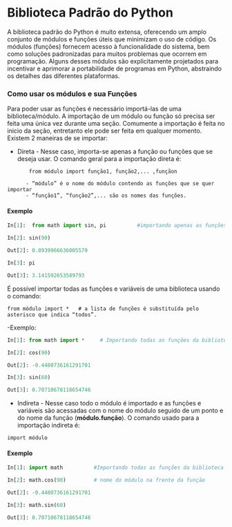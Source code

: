# Biblioteca Padrão do Python

A biblioteca padrão do Python é muito extensa, oferecendo um amplo conjunto de módulos e funções úteis que minimizam o uso de código. 
Os módulos (funções) fornecem acesso à funcionalidade do sistema, bem como soluções padronizadas para muitos problemas que ocorrem em programação. 
Alguns desses módulos são explicitamente projetados para incentivar e aprimorar a portabilidade de programas em Python, abstraindo os detalhes das diferentes plataformas.

### Como usar os módulos e sua Funções

Para poder usar as funções é necessário importá-las de uma biblioteca/módulo. A importação de um módulo ou função só precisa ser feita uma única vez durante uma
seção. Comumente a importação é feita no inicio da seção, entretanto ele pode ser feita em qualquer momento.
Existem 2 maneiras de se importar:
+ Direta - Nesse caso, importa-se apenas a função ou funções que se deseja usar. O comando geral para a importação direta é:
```
       from módulo import função1, função2,... ,funçãon
       
      - “módulo” é o nome do módulo contendo as funções que se quer importar 
      - “função1”, “função2”,... são os nomes das funções.
```
#### Exemplo
``` python
In[1]:  from math import sin, pi          #importando apenas as funções sin e pi da biblioteca math

In[2]: sin(90)

Out[2]: 0.8939966636005579

In[3]: pi

Out[3]: 3.141592653589793
```

É possível importar todas as funções e variáveis de uma biblioteca usando o comando: 

```
from módulo import *   # a lista de funções é substituída pelo asterisco que indica “todos”. 
```
-Exemplo:
``` python
In[1]: from math import *     # Importando todas as funções da biblioteca math

In[2]: cos(90)

Out[2]: -0.4480736161291701

In[3]: sin(60)

Out[3]: 0.70710678118654746 
```
+ Indireta - Nesse caso todo o módulo é importado e as funções e variáveis são acessadas com o nome do módulo seguido de um ponto e do nome da função (**módulo.função**). O comando usado para a importação indireta é:
```
import módulo
```
#### Exemplo
``` python
In[1]: import math          #Importando todas as funções da biblioteca math

In[2]: math.cos(90)         # nome do módulo na frente da função

Out[2]: -0.4480736161291701

In[3]: math.sin(60)

Out[3]: 0.70710678118654746 
```



